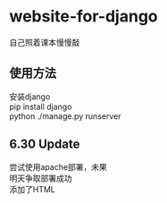 # website-for-django
自己照着课本慢慢敲

## 使用方法
安装django  
pip install django  
python ./manage.py runserver

## 6.30 Update
尝试使用apache部署，未果  
明天争取部署成功  
添加了HTML
